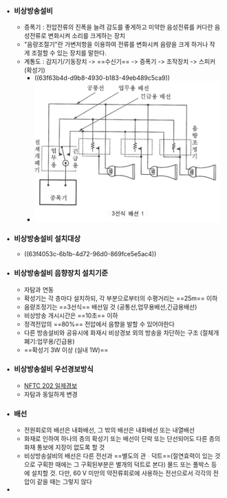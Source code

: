 - ### 비상방송설비
	- 증폭기 : 전압전류의 진폭을 늘려 감도를 좋게하고 미약한 음성전류를 커다란 음성전류로 변화시켜 소리를 크게하는 장치
	- "음량조절기"란 가변저항을 이용하여 전류를 변화시켜 음량을 크게 하거나 작게 조절할 수 있는 장치를 말한다.
	- 계통도 : 감지기/기동장치 -> ==수신기== -> 증폭기 -> 조작장치 -> 스피커(확성기)
		- ((63f63b4d-d9b8-4930-b183-49eb489c5ca9))
		- ![image.png](../assets/image_1676957550385_0.png)
- ### 비상방송설비 설치대상
	- ((63f4053c-6b1b-4d72-96d0-869fce5e5ac4))
- ### 비상방송설비 음향장치 설치기준
	- 자탐과 연동
	- 확성기는 각 층마다 설치하되, 각 부분으로부터의 수평거리는 ==25m== 이하
	- 음량조정기는 ==3선식== 배선일 것 (공통선,업무용배선,긴급용배선)
	- 비상방송 개시시간은 ==10초== 이하
	- 정격전압의 ==80%== 전압에서 음향을 발할 수 있어야한다
	- 다른 방송설비와 공유시에 화재시 비상경보 외의 방송을 차단하는 구조 (절체개폐기:업무용/긴급용)
	- ==확성기 3W 이상 (실내 1W)==
- ### 비상방송설비 우선경보방식
	- [NFTC 202 일제경보](((63f4140e-43c4-417c-9123-7b50bdcdf098)))
	- 자탐과 동일하게 변경
- ### 배선
	- 전원회로의 배선은 내화배선, 그 밖의 배선은 내화배선 또는 내열배선
	- 화재로 인하여 하나의 층의 확성기 또는 배선이 단락 또는 단선되어도 다른 층의 화재 통보에 지장이 없도록 할 것
	- 비상방송설비의 배선은 다른 전선과 ==별도의 관ᆞ덕트==(절연효력이 있는 것으로 구획한 때에는 그 구획된부분은 별개의 덕트로 본다) 몰드 또는 풀박스 등에 설치할 것. 다만, 60 V 미만의 약전류회로에 사용하는 전선으로서 각각의 전압이 같을 때는 그렇지 않다
-
